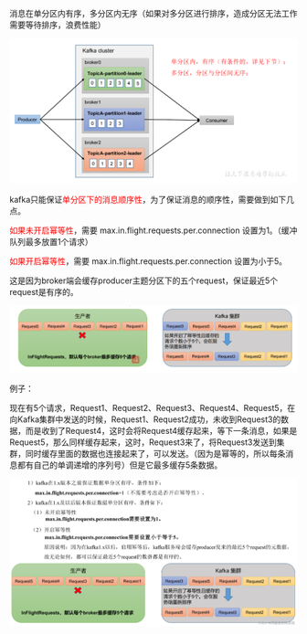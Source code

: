 消息在单分区内有序，多分区内无序（如果对多分区进行排序，造成分区无法工作需要等待排序，浪费性能）

![](images/15.消息顺序.jpg)

kafka只能保证<font color = 'red'>单分区下的消息顺序性</font>，为了保证消息的顺序性，需要做到如下几点。

<font color = 'red'>如果未开启幂等性</font>，需要 max.in.flight.requests.per.connection 设置为1。（缓冲队列最多放置1个请求）

<font color = 'red'>如果开启幂等性</font>，需要 max.in.flight.requests.per.connection 设置为小于5。

这是因为broker端会缓存producer主题分区下的五个request，保证最近5个request是有序的。

![](images/16.请求有序.jpg)

例子：

现在有5个请求，Request1、Request2、Request3、Request4、Request5，在向Kafka集群中发送的时候，Request1、Request2成功，未收到Request3的数据，而是收到了Request4，这时会将Request4缓存起来，等下一条消息，如果是Request5，那么同样缓存起来，这时，Request3来了，将Request3发送到集群，同时缓存里面的数据也连接起来了，可以发送。（因为是幂等的，所以每条消息都有自己的单调递增的序列号）但是它最多缓存5条数据。

![](images/17.数据乱序.jpg)





